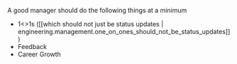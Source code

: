 
A good manager should do the following things at a minimum

* 1<>1s ([[which should not just be status updates | engineering.management.one_on_ones_should_not_be_status_updates]])
* Feedback
* Career Growth
